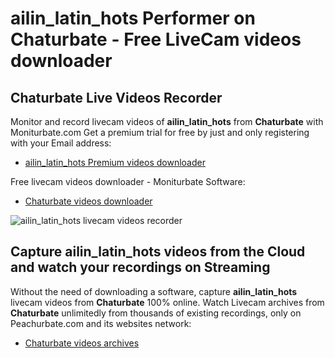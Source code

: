 # ailin_latin_hots Performer on Chaturbate - Free LiveCam videos downloader

## Chaturbate Live Videos Recorder

Monitor and record livecam videos of **ailin_latin_hots** from **Chaturbate** with Moniturbate.com
Get a premium trial for free by just and only registering with your Email address:
* [ailin_latin_hots Premium videos downloader](https://moniturbate.com/request-demo-licence-key.html)

Free livecam videos downloader - Moniturbate Software:
* [Chaturbate videos downloader](https://moniturbate.com/moniturbate-download-software.html)

![ailin_latin_hots livecam videos recorder](https://peachurnet.com/templates/moniturbate-software.png)


## Capture ailin_latin_hots videos from the Cloud and watch your recordings on Streaming

Without the need of downloading a software, capture **ailin_latin_hots** livecam videos from **Chaturbate** 100% online.
Watch Livecam archives from **Chaturbate** unlimitedly from thousands of existing recordings, only on Peachurbate.com and its websites network:
* [Chaturbate videos archives](https://peachurnet.com/)